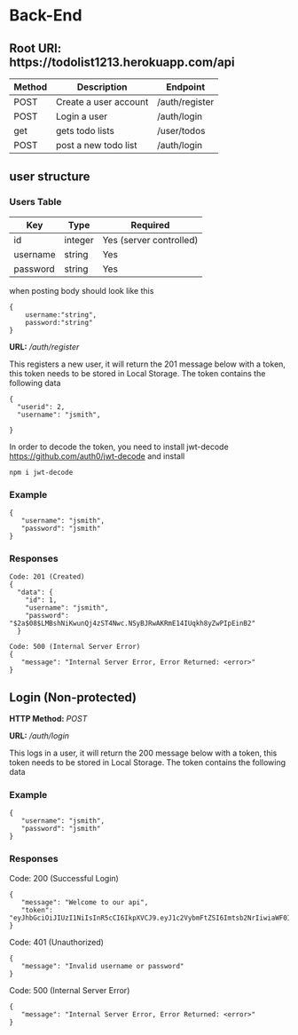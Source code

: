 # Back-End


<h2>Root URl: https://todolist1213.herokuapp.com/api</h2>



| Method | Description                           | Endpoint             |
| ------ | ------------------------------------- | -------------------- |
| POST   | Create a user account                 | /auth/register       |
| POST   | Login a user                          | /auth/login          |
| get    | gets todo lists                       | /user/todos          |
| POST   | post a new todo list                  | /auth/login          |


<h2>user structure</h2>

### Users Table
| Key      | Type    | Required                |
| -------- | ------- | ----------------------- |
| id       | integer | Yes (server controlled) |
| username | string  | Yes                     |
| password | string  | Yes                     |

when posting body should look like this
```
{
    username:"string",
    password:"string"
}
```


**URL:** */auth/register*

This registers a new user, it will return the 201 message below with a token, this token needs to be stored in Local Storage.  The token contains the following data
```
{
  "userid": 2,
  "username": "jsmith",

}
```
In order to decode the token, you need to install jwt-decode https://github.com/auth0/jwt-decode and install
```
npm i jwt-decode
```

### Example
```
{
   "username": "jsmith",
   "password": "jsmith"
}
```

### Responses
```
Code: 201 (Created)
{
  "data": {
    "id": 1,
    "username": "jsmith",
    "password": "$2a$08$LMBshNiKwunQj4zST4Nwc.NSyBJRwAKRmE14IUqkh8yZwPIpEinB2"
  }

Code: 500 (Internal Server Error)
{
   "message": "Internal Server Error, Error Returned: <error>"
}
```

## Login (Non-protected)
**HTTP Method:** *POST*

**URL:** */auth/login*

This logs in a user, it will return the 200 message below with a token, this token needs to be stored in Local Storage.  The token contains the following data

### Example
```
{
   "username": "jsmith",
   "password": "jsmith"
}
```

### Responses

Code: 200 (Successful Login)
```
{
   "message": "Welcome to our api",
   "token": "eyJhbGciOiJIUzI1NiIsInR5cCI6IkpXVCJ9.eyJ1c2VybmFtZSI6Imtsb2NrIiwiaWF0IjoxNTgyODE1NzEyLCJleHAiOjE1ODI4MTkzMTJ9.YaduCwtuESqfPocXdzS2ggRZVxF9lQ5fB0lh7DpXQb8"
}
```
Code: 401 (Unauthorized)
```
{
   "message": "Invalid username or password"
}
```
Code: 500 (Internal Server Error)
```
{
   "message": "Internal Server Error, Error Returned: <error>"
}
```
